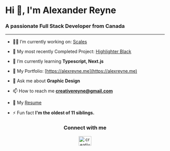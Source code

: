 <h1 align="left">Hi 👋, I'm Alexander Reyne</h1>
<h3 align="left">A passionate Full Stack Developer from Canada</h3>

---

- 👨‍💻 I’m currently working on: [Scales](https://github.com/JoeMics/scales)

- 🔭 My most recently Completed Project: [Highlighter Black](https://github.com/Alex-Reyne/highlighter-black)

- 🌱 I’m currently learning **Typescript, Next.js**

- 💼 My Portfolio: [https://alexreyne.me](https://alexreyne.me)

- 💬 Ask me about **Graphic Design**

- 📫 How to reach me **creativereyne@gmail.com**

- 📄 My [Resume](https://drive.google.com/file/d/1rvrY8h93EFONuJnC_6eURYJscZSnOp1V/view)

- ⚡ Fun fact **I'm the oldest of 11 siblings.**

<h3 align="center">Connect with me</h3>
<p align="center">
<a href="https://linktr.ee/alexreyne" target="blank"><img align="center" src="https://www.computerhope.com/jargon/l/linktree.png" alt="creativereyne" height="30" width="40" /></a>
</p>
